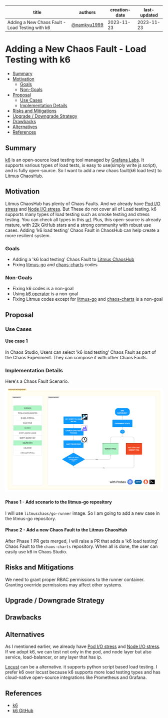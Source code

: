 | title                                           | authors                                      | creation-date | last-updated |
| ----------------------------------------------- | -------------------------------------------- | ------------- | ------------ |
| Adding a New Chaos Fault - Load Testing with k6 | [@namkyu1999](https://github.com/namkyu1999) | 2023-11-23    | 2023-11-23   |

# Adding a New Chaos Fault - Load Testing with k6

- [Summary](#summary)
- [Motivation](#motivation)
  - [Goals](#goals)
  - [Non-Goals](#non-goals)
- [Proposal](#proposal)
  - [Use Cases](#use-cases)
  - [Implementation Details](#implementation-details)
- [Risks and Mitigations](#risks-and-mitigations)
- [Upgrade / Downgrade Strategy](#upgrade--downgrade-strategy)
- [Drawbacks](#drawbacks)
- [Alternatives](#alternatives)
- [References](#references)

## Summary

[k6](https://k6.io/) is an open-source load testing tool managed by [Grafana Labs](https://grafana.com/). It supports various types of load tests, is easy to use(simply write js script), and is fully open-source. So I want to add a new chaos fault(k6 load test) to Litmus ChaosHub.

## Motivation

Litmus ChaosHub has plenty of Chaos Faults. And we already have [Pod I/O stress](https://litmuschaos.github.io/litmus/experiments/categories/pods/pod-io-stress/) and [Node I/O stress](https://litmuschaos.github.io/litmus/experiments/categories/nodes/node-io-stress/). But These do not cover all of Load testing. k6 supports many types of load testing such as smoke testing and stress testing. You can check all types in this [url](https://k6.io/docs/test-types/load-test-types/). Plus, this open-source is already mature, with 22k GitHub stars and a strong community with robust use cases. Adding 'k6 load testing' Chaos Fault in ChaosHub can help create a more resilient system.

### Goals

- Adding a 'k6 load testing' Chaos Fault to [Litmus ChaosHub](https://hub.litmuschaos.io/)
- Fixing [litmus-go](https://github.com/litmuschaos/litmus-go) and [chaos-charts](https://github.com/litmuschaos/chaos-charts) codes

### Non-Goals

- Fixing k6 codes is a non-goal
- Using [k6 operator](https://github.com/grafana/k6-operator) is a non-goal
- Fixing Litmus codes except for [litmus-go](https://github.com/litmuschaos/litmus-go) and [chaos-charts](https://github.com/litmuschaos/chaos-charts) is a non-goal

## Proposal

### Use Cases

#### Use case 1

In Chaos Studio, Users can select 'k6 load testing' Chaos Fault as part of the Chaos Experiment. They can compose it with other Chaos Faults.

### Implementation Details

Here's a Chaos Fault Scenario.

![k6-fault-scenario](./images/k6-fault-scenario.png)

#### Phase 1 - Add scenario to the litmus-go repository

I will use `litmuschaos/go-runner` image. So I am going to add a new case in the litmus-go repository.

#### Phase 2 - Add a new Chaos Fault to the Litmus ChaosHub

After Phase 1 PR gets merged, I will raise a PR that adds a 'k6 load testing' Chaos Fault to the `chaos-charts` repository. When all is done, the user can easily use k6 in Chaos Studio.

## Risks and Mitigations

We need to grant proper RBAC permissions to the runner container. Granting override permissions may affect other systems.

## Upgrade / Downgrade Strategy

## Drawbacks

## Alternatives

As I mentioned earlier, we already have [Pod I/O stress](https://litmuschaos.github.io/litmus/experiments/categories/pods/pod-io-stress/) and [Node I/O stress](https://litmuschaos.github.io/litmus/experiments/categories/nodes/node-io-stress/). If we adopt k6, we can test not only in the pod, and node layer but also service, load-balancer, or any layer that has ip.

[Locust](https://locust.io/) can be a alternative. it supports python script based load testing. I prefer k6 over locust because k6 supports more load testing types and has cloud-native open-source integrations like Prometheus and Grafana.

## References

- [k6](https://k6.io/)
- [k6 GitHub](https://github.com/grafana/k6)
